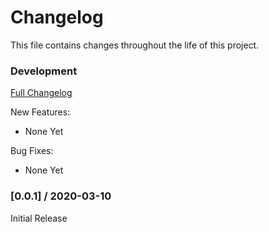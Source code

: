 # Changelog

This file contains changes throughout the life of this project.

### Development
[Full Changelog](https://github.com/gildas/fluent-plugin-bunyan/compare/v0.0.1...dev)

New Features:
* None Yet

Bug Fixes:  
* None Yet

### [0.0.1] / 2020-03-10

Initial Release
